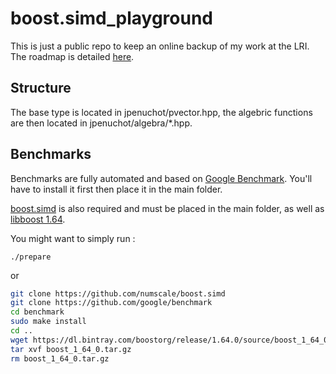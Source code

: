 # boost.simd_playground

This is just a public repo to keep an online backup of my work at the LRI. The roadmap is detailed [here](./TODO.md).

## Structure

The base type is located in jpenuchot/pvector.hpp, the algebric functions are then located in jpenuchot/algebra/*.hpp.

## Benchmarks

Benchmarks are fully automated and based on [Google Benchmark](https://github.com/google/benchmark). You'll have to install it first then place it in the main folder.

[boost.simd](https://github.com/numscale/boost.simd) is also required and must be placed in the main folder, as well as [libboost 1.64](http://www.boost.org/users/history/version_1_64_0.html).

You might want to simply run :

```./prepare```

or

```bash
git clone https://github.com/numscale/boost.simd
git clone https://github.com/google/benchmark
cd benchmark
sudo make install
cd ..
wget https://dl.bintray.com/boostorg/release/1.64.0/source/boost_1_64_0.tar.gz
tar xvf boost_1_64_0.tar.gz
rm boost_1_64_0.tar.gz
```